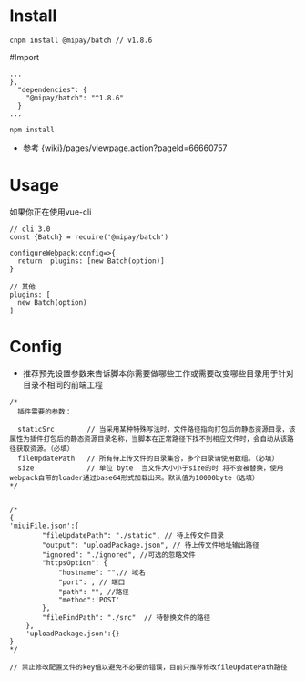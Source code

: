 # Install
```
cnpm install @mipay/batch // v1.8.6
```

#Import
```
...
},
  "dependencies": {
    "@mipay/batch": "^1.8.6"
  }
...

npm install
```
* 参考 {wiki}/pages/viewpage.action?pageId=66660757

# Usage
如果你正在使用vue-cli  

```
// cli 3.0
const {Batch} = require('@mipay/batch')

configureWebpack:config=>{
  return  plugins: [new Batch(option)]
}

// 其他
plugins: [
  new Batch(option)
]
```

# Config

* 推荐预先设置参数来告诉脚本你需要做哪些工作或需要改变哪些目录用于针对目录不相同的前端工程

```
/*
  插件需要的参数：
  
  staticSrc        // 当采用某种特殊写法时，文件路径指向打包后的静态资源目录，该属性为插件打包后的静态资源目录名称，当脚本在正常路径下找不到相应文件时，会自动从该路径获取资源。（必填）
  fileUpdatePath   // 所有待上传文件的目录集合，多个目录请使用数组。（必填）
  size             // 单位 byte  当文件大小小于size的时 将不会被替换，使用webpack自带的loader通过base64形式加载出来。默认值为10000byte（选填）
*/
```

```

/*
{
'miuiFile.json':{
        "fileUpdatePath": "./static", // 待上传文件目录
        "output": "uploadPackage.json", // 待上传文件地址输出路径
        "ignored": "./ignored", //可选的忽略文件
        "httpsOption": {
            "hostname": "",// 域名
            "port": , // 端口
            "path": "", //路径
            "method":'POST'
        },
        "fileFindPath": "./src"  // 待替换文件的路径
    },
    'uploadPackage.json':{}
}
*/

// 禁止修改配置文件的key值以避免不必要的错误，目前只推荐修改fileUpdatePath路径

```